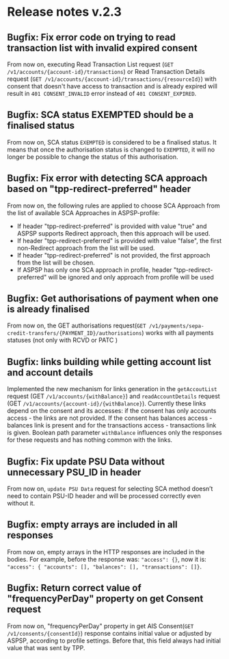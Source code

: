 # Release notes v.2.3

## Bugfix: Fix error code on trying to read transaction list with invalid expired consent
From now on, executing Read Transaction List request (`GET /v1/accounts/{account-id}/transactions`) or Read Transaction 
Details request (`GET /v1/accounts/{account-id}/transactions/{resourceId}`) with consent that doesn't have access to 
transaction and is already expired will result in `401 CONSENT_INVALID` error instead of `401 CONSENT_EXPIRED`.

## Bugfix: SCA status EXEMPTED should be a finalised status
From now on, SCA status `EXEMPTED` is considered to be a finalised status. It means that once the authorisation status 
is changed to `EXEMPTED`, it will no longer be possible to change the status of this authorisation.

## Bugfix: Fix error with detecting SCA approach based on "tpp-redirect-preferred" header
From now on, the following rules are applied to choose SCA Approach from the list of available SCA Approaches in ASPSP-profile:
 * If header "tpp-redirect-preferred" is provided with value "true" and ASPSP supports Redirect approach, then this approach will be used.
 * If header "tpp-redirect-preferred" is provided with value "false", the first non-Redirect approach from the list will be used.
 * If header "tpp-redirect-preferred" is not provided, the first approach from the list will be chosen.
 * If ASPSP has only one SCA approach in profile, header "tpp-redirect-preferred" will be ignored and only approach from profile will be used

## Bugfix: Get authorisations of payment when one is already finalised
From now on, the GET authorisations request(`GET /v1/payments/sepa-credit-transfers/{PAYMENT_ID}/authorisations`) works with all payments statuses (not only with RCVD or PATC )

## Bugfix: links building while getting account list and account details
Implemented the new mechanism for links generation in the `getAccoutList` request (GET `/v1/accounts/{withBalance}`) and 
`readAccountDetails` request (GET `/v1/accounts/{account-id}/{withBalance}`).
Currently these links depend on the consent and its accesses: if the consent has only accounts access - the links are 
not provided. If the consent has balances access - balances link is present and for the transactions access - transactions
link is given. Boolean path parameter `withBalance` influences only the responses for these requests and has nothing common
with the links.

## Bugfix: Fix update PSU Data without unnecessary PSU_ID in header
From now on, `update PSU Data` request for selecting SCA method doesn’t need to contain PSU-ID header and will be processed correctly even without it.

## Bugfix: empty arrays are included in all responses
From now on, empty arrays in the HTTP responses are included in the bodies. For example, before the response was: 
`"access": {}`, now it is: `"access": { "accounts": [], "balances": [], "transactions": []}`.

## Bugfix: Return correct value of "frequencyPerDay" property on get Consent request
From now on, "frequencyPerDay" property in get AIS Consent(`GET /v1/consents/{consentId}`) response contains initial value or adjusted by ASPSP, according to profile settings.
Before that, this field always had initial value that was sent by TPP.
